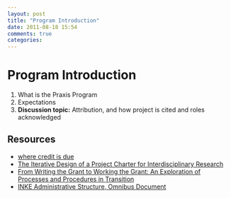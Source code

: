 ```yaml
---
layout: post
title: "Program Introduction"
date: 2011-08-18 15:54
comments: true
categories:
---
```


# Program Introduction

1. What is the Praxis Program
2. Expectations
3. **Discussion topic:** Attribution, and how project is cited and roles
   acknowledged

## Resources

* [where credit is due][1]
* [The Iterative Design of a Project Charter for Interdisciplinary Research][2]
* [From Writing the Grant to Working the Grant: An Exploration of Processes and Procedures in Transition][3]
* [INKE Administrative Structure, Omnibus Document][4]


[1]: http://nowviskie.org/2011/where-credit-is-due/ "where credit is due"
[2]: http://mtroyal.academia.edu/MilenaRadzikowska/Papers/326958/The_Iterative_Design_of_a_Project_Charter_for_Interdisciplinary_Research "The Iterative Design of a Project Charter for Interdisciplinary Research"
[3]: http://journals.uvic.ca/index.php/INKE/article/view/169/173 "From Writing the Grant to Working the Grant: An Exploration of Processes and Procedures in Transition"
[4]: http://journals.uvic.ca/index.php/INKE/article/view/546/245 "INKE Administrative Structure, Omnibus Document"
